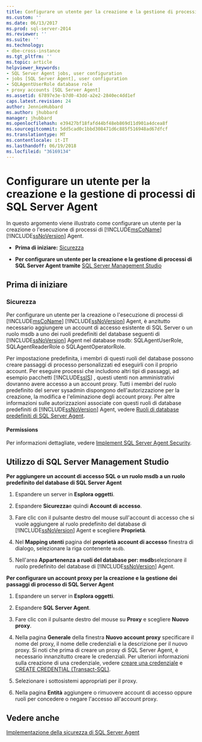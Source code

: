 ```yaml
---
title: Configurare un utente per la creazione e la gestione di processi di SQL Server Agent | Microsoft Docs
ms.custom: ''
ms.date: 06/13/2017
ms.prod: sql-server-2014
ms.reviewer: ''
ms.suite: ''
ms.technology:
- dbe-cross-instance
ms.tgt_pltfrm: ''
ms.topic: article
helpviewer_keywords:
- SQL Server Agent jobs, user configuration
- jobs [SQL Server Agent], user configuration
- SQLAgentUserRole database role
- proxy accounts [SQL Server Agent]
ms.assetid: 67897e3e-b7d0-43dd-a2e2-2840ec4dd1ef
caps.latest.revision: 24
author: JennieHubbard
ms.author: jhubbard
manager: jhubbard
ms.openlocfilehash: e39427bf18fafd44bf48eb869d11d901a4dcea8f
ms.sourcegitcommit: 5dd5cad0c1bbd308471d6c885f516948ad67dfcf
ms.translationtype: MT
ms.contentlocale: it-IT
ms.lasthandoff: 06/19/2018
ms.locfileid: "36169134"
---
```

# <a name="configure-a-user-to-create-and-manage-sql-server-agent-jobs"></a>Configurare un utente per la creazione e la gestione di processi di SQL Server Agent
  In questo argomento viene illustrato come configurare un utente per la creazione o l'esecuzione di processi di [!INCLUDE[msCoName](../../includes/msconame-md.md)] [!INCLUDE[ssNoVersion](../../includes/ssnoversion-md.md)] Agent.  
  
-   **Prima di iniziare:**  [Sicurezza](#Security)  
  
-   **Per configurare un utente per la creazione e la gestione di processi di SQL Server Agent tramite**  [SQL Server Management Studio](#SSMS)  
  
##  <a name="BeforeYouBegin"></a> Prima di iniziare  
  
###  <a name="Security"></a> Sicurezza  
 Per configurare un utente per la creazione o l'esecuzione di processi di [!INCLUDE[msCoName](../../includes/msconame-md.md)] [!INCLUDE[ssNoVersion](../../includes/ssnoversion-md.md)] Agent, è anzitutto necessario aggiungere un account di accesso esistente di SQL Server o un ruolo msdb a uno dei ruoli predefiniti del database seguenti di [!INCLUDE[ssNoVersion](../../includes/ssnoversion-md.md)] Agent nel database msdb: SQLAgentUserRole, SQLAgentReaderRole o SQLAgentOperatorRole.  
  
 Per impostazione predefinita, i membri di questi ruoli del database possono creare passaggi di processo personalizzati ed eseguirli con il proprio account. Per eseguire processi che includono altri tipi di passaggi, ad esempio pacchetti [!INCLUDE[ssIS](../../includes/ssis-md.md)] , questi utenti non amministrativi dovranno avere accesso a un account proxy. Tutti i membri del ruolo predefinito del server sysadmin dispongono dell'autorizzazione per la creazione, la modifica e l'eliminazione degli account proxy. Per altre informazioni sulle autorizzazioni associate con questi ruoli di database predefiniti di [!INCLUDE[ssNoVersion](../../includes/ssnoversion-md.md)] Agent, vedere [Ruoli di database predefiniti di SQL Server Agent](sql-server-agent-fixed-database-roles.md).  
  
####  <a name="Permissions"></a> Permissions  
 Per informazioni dettagliate, vedere [Implement SQL Server Agent Security](implement-sql-server-agent-security.md).  
  
##  <a name="SSMS"></a> Utilizzo di SQL Server Management Studio  
 **Per aggiungere un account di accesso SQL o un ruolo msdb a un ruolo predefinito del database di SQL Server Agent**  
  
1.  Espandere un server in **Esplora oggetti**.  
  
2.  Espandere **Sicurezza**e quindi **Account di accesso**.  
  
3.  Fare clic con il pulsante destro del mouse sull'account di accesso che si vuole aggiungere al ruolo predefinito del database di [!INCLUDE[ssNoVersion](../../includes/ssnoversion-md.md)] Agent e scegliere **Proprietà**.  
  
4.  Nel **Mapping utenti** pagina del **proprietà account di accesso** finestra di dialogo, selezionare la riga contenente `msdb`.  
  
5.  Nell'area **Appartenenza a ruoli del database per: msdb**selezionare il ruolo predefinito del database di [!INCLUDE[ssNoVersion](../../includes/ssnoversion-md.md)] Agent.  
  
 **Per configurare un account proxy per la creazione e la gestione dei passaggi di processo di SQL Server Agent**  
  
1.  Espandere un server in **Esplora oggetti**.  
  
2.  Espandere **SQL Server Agent**.  
  
3.  Fare clic con il pulsante destro del mouse su **Proxy** e scegliere **Nuovo proxy**.  
  
4.  Nella pagina **Generale** della finestra **Nuovo account proxy** specificare il nome del proxy, il nome delle credenziali e la descrizione per il nuovo proxy. Si noti che prima di creare un proxy di SQL Server Agent, è necessario innanzitutto creare le credenziali. Per ulteriori informazioni sulla creazione di una credenziale, vedere [creare una credenziale](../../relational-databases/security/authentication-access/create-a-credential.md) e [CREATE CREDENTIAL &#40;Transact-SQL&#41;](/sql/t-sql/statements/create-credential-transact-sql).  
  
5.  Selezionare i sottosistemi appropriati per il proxy.  
  
6.  Nella pagina **Entità** aggiungere o rimuovere account di accesso oppure ruoli per concedere o negare l'accesso all'account proxy.  
  
## <a name="see-also"></a>Vedere anche  
 [Implementazione della sicurezza di SQL Server Agent](implement-sql-server-agent-security.md)  
  
  
